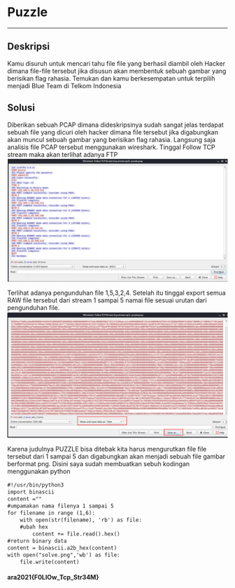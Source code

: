# Puzzle
---
## Deskripsi
Kamu disuruh untuk mencari tahu file file yang berhasil diambil oleh Hacker dimana file-file tersebut jika disusun akan membentuk sebuah gambar yang berisikan flag rahasia. Temukan dan kamu berkesempatan untuk terpilih menjadi Blue Team di Telkom Indonesia

## Solusi
Diberikan sebuah PCAP dimana dideskripsinya sudah sangat jelas terdapat sebuah file yang  dicuri oleh hacker dimana file tersebut jika digabungkan akan muncul sebuah gambar yang  berisikan flag rahasia. Langsung saja analisis file PCAP tersebut menggunakan wireshark.  Tinggal Follow TCP stream maka akan terlihat adanya FTP
![](pict.png)

Terlihat adanya pengunduhan file 1,5,3,2,4. Setelah itu tinggal export semua RAW file  tersebut dari stream 1 sampai 5 namai file sesuai urutan dari pengunduhan file.
![](pict2.png)

Karena judulnya PUZZLE bisa ditebak kita harus mengurutkan file file tersebut dari 1 sampai  5 dan digabungkan akan menjadi sebuah file gambar berformat png. Disini saya sudah  membuatkan sebuh kodingan menggunakan python 
```
#!/usr/bin/python3 
import binascii 
content ="" 
#umpamakan nama filenya 1 sampai 5 
for filename in range (1,6): 
    with open(str(filename), 'rb') as file: 
    #ubah hex 
        content += file.read().hex() 
#return binary data 
content = binascii.a2b_hex(content) 
with open("solve.png",'wb') as file: 
    file.write(content)
```
#### ara2021{F0LlOw_Tcp_Str34M}
